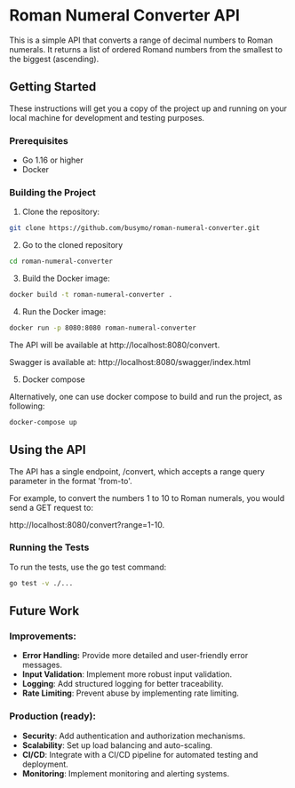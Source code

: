 # Roman Numeral Converter API

This is a simple API that converts a range of decimal numbers to Roman numerals. It returns a list of ordered Romand numbers from the smallest to the biggest (ascending).

## Getting Started

These instructions will get you a copy of the project up and running on your local machine for development and testing purposes.

### Prerequisites

- Go 1.16 or higher
- Docker

### Building the Project

1. Clone the repository:

```bash
git clone https://github.com/busymo/roman-numeral-converter.git
```

2. Go to the cloned repository
```bash
cd roman-numeral-converter
```

3. Build the Docker image:

```bash
docker build -t roman-numeral-converter .
```

4. Run the Docker image:

```bash
docker run -p 8080:8080 roman-numeral-converter
```

The API will be available at http://localhost:8080/convert. 

Swagger is available at: http://localhost:8080/swagger/index.html

5. Docker compose

Alternatively, one can use docker compose to build and run the project, as following:

```bash
docker-compose up
```

## Using the API
The API has a single endpoint, /convert, which accepts a range query parameter in the format 'from-to'. 

For example, to convert the numbers 1 to 10 to Roman numerals, you would send a GET request to:

http://localhost:8080/convert?range=1-10.

### Running the Tests
To run the tests, use the go test command:

```bash
go test -v ./...
```

## Future Work

### Improvements:
- **Error Handling:** Provide more detailed and user-friendly error messages.
- **Input Validation**: Implement more robust input validation.
- **Logging**: Add structured logging for better traceability.
- **Rate Limiting**: Prevent abuse by implementing rate limiting.

### Production (ready):
- **Security**: Add authentication and authorization mechanisms.
- **Scalability**: Set up load balancing and auto-scaling.
- **CI/CD**: Integrate with a CI/CD pipeline for automated testing and deployment.
- **Monitoring**: Implement monitoring and alerting systems.